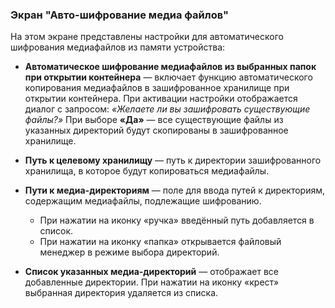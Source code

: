 ### Экран "Авто-шифрование медиа файлов"

На этом экране представлены настройки для автоматического шифрования медиафайлов из памяти устройства:

-   **Автоматическое шифрование медиафайлов из выбранных папок при открытии контейнера** — включает функцию автоматического копирования медиафайлов в зашифрованное хранилище при открытии контейнера. 
	При активации настройки отображается диалог с запросом: _«Желаете ли вы зашифровать существующие файлы?»_ 
    При выборе **«Да»** — все существующие файлы из указанных директорий будут скопированы в зашифрованное хранилище.
-   **Путь к целевому хранилищу** — путь к директории зашифрованного хранилища, в которое будут копироваться медиафайлы.

-   **Пути к медиа-директориям** — поле для ввода путей к директориям, содержащим медиафайлы, подлежащие шифрованию.
    -   При нажатии на иконку «ручка» введённый путь добавляется в список.
    -   При нажатии на иконку «папка» открывается файловый менеджер в режиме выбора директорий.

-   **Список указанных медиа-директорий** — отображает все добавленные директории. 
    При нажатии на иконку «крест» выбранная директория удаляется из списка.